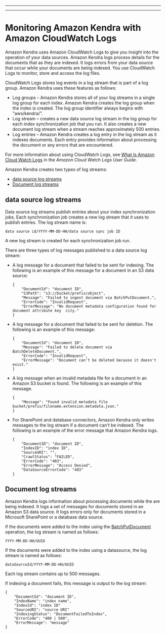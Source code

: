 --------

--------

# Monitoring Amazon Kendra with Amazon CloudWatch Logs<a name="cloudwatch-logs"></a>

Amazon Kendra uses Amazon CloudWatch Logs to give you insight into the operation of your data sources\. Amazon Kendra logs process details for the documents that as they are indexed\. It logs errors from your data source that occur while your documents are being indexed\. You use CloudWatch Logs to monitor, store and access the log files\.

CloudWatch Logs stores log events in a log stream that is part of a log group\. Amazon Kendra uses these features as follows:
+ Log groups – Amazon Kendra stores all of your log streams in a single log group for each index\. Amazon Kendra creates the log group when the index is created\. The log group identifier always begins with "aws/kendra/"\.
+ Log stream – creates a new data source log stream in the log group for each index synchronization job that you run\. It also creates a new document log stream when a stream reaches approximately 500 entries\. 
+ Log entries – Amazon Kendra creates a log entry in the log stream as it indexes documents\. Each entry provides information about processing the document or any errors that are encountered\.

For more information about using CloudWatch Logs, see [ What Is Amazon Cloud Watch Logs](https://docs.aws.amazon.com/AmazonCloudWatch/latest/logs/WhatIsCloudWatchLogs.html) in the *Amazon Cloud Watch Logs User Guide*\. 

Amazon Kendra creates two types of log streams:
+ [data source log streams](#data-source-log-stream)
+ [Document log streams](#document-log-stream)

## data source log streams<a name="data-source-log-stream"></a>

Data source log streams publish entries about your index synchronization jobs\. Each synchronization job creates a new log stream that it uses to publish entries\. The log stream name is:

```
data source id/YYYY-MM-DD-HH/data source sync job ID
```

A new log stream is created for each synchronization job run\.

There are three types of log messages published to a data source log stream:
+ A log message for a document that failed to be sent for indexing\. The following is an example of this message for a document in an S3 data source:

  ```
  {
      "DocumentId": "document ID",
      "S3Path": "s3://bucket/prefix/object",
      "Message": "Failed to ingest document via BatchPutDocument.",
      "ErrorCode": "InvalidRequest",
      "ErrorMessage": "No document metadata configuration found for document attribute key  city."
  }
  ```
+ A log message for a document that failed to be sent for deletion\. The following is an example of this message:

  ```
  {
      "DocumentId": "document ID",
      "Message": "Failed to delete document via BatchDeleteDocument.",
      "ErrorCode": "InvalidRequest",
      "ErrorMessage": "Document can't be deleted because it doesn't exist." 
  }
  ```
+ A log message when an invalid metadata file for a document in an Amazon S3 bucket is found\. The following is an example of this message\.

  ```
  {
      "Message": "Found invalid metadata file bucket/prefix/filename.extension.metadata.json."
  }
  ```
+ For SharePoint and database connectors, Amazon Kendra only writes messages to the log stream if a document can't be indexed\. The following is an example of the error message that Amazon Kendra logs\.

  ```
  { 
      "DocumentID": "document ID", 
      "IndexID": "index ID", 
      "SourceURI": "", 
      "CrawlStatus": "FAILED", 
      "ErrorCode": "403", 
      "ErrorMessage": "Access Denied", 
      "DataSourceErrorCode": "403"
  }
  ```

## Document log streams<a name="document-log-stream"></a>

Amazon Kendra logs information about processing documents while the are being indexed\. It logs a set of messages for documents stored in an Amazon S3 data source\. It logs errors only for documents stored in a Microsoft SharePoint or a database data source\.

If the documents were added to the index using the [BatchPutDocument](API_BatchPutDocument.md) operation, the log stream is named as follows:

```
YYYY-MM-DD-HH/UUID
```

If the documents were added to the index using a datasource, the log stream is named as follows:

```
dataSourceId/YYYY-MM-DD-HH/UUID
```

Each log stream contains up to 500 messages\.

If indexing a document fails, this message is output to the log stream:

```
{
    "DocumentId": "document ID",
    "IndexName": "index name",
    "IndexId": "index ID"
    "SourceURI": "source URI"
    "IndexingStatus": "DocumentFailedToIndex",
    "ErrorCode": "400 | 500",
    "ErrorMessage": "message"
}
```